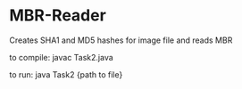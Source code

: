 # MBR-Reader
Creates SHA1 and MD5 hashes for image file and reads MBR

to compile: javac Task2.java


to run: java Task2 {path to file}
